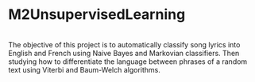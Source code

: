 # M2UnsupervisedLearning
\
The objective of this project is to automatically classify song lyrics into English and French using Naive Bayes and Markovian classifiers. Then studying how to
differentiate the language between phrases of a random text using Viterbi and Baum-Welch algorithms. 
